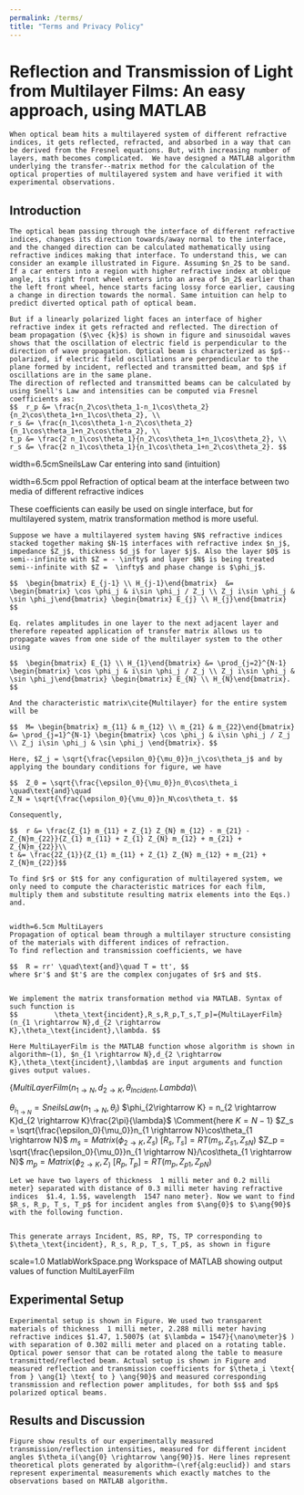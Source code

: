```yaml
---
permalink: /terms/
title: "Terms and Privacy Policy"
---
```


# Reflection and Transmission of Light from Multilayer Films: An easy approach, using MATLAB

	When optical beam hits a multilayered system of different refractive indices, it gets reflected, refracted, and absorbed in a way that can be derived from the Fresnel equations. But, with increasing number of layers, math becomes complicated.  We have designed a MATLAB algorithm underlying the transfer--matrix method for the calculation of the optical properties of multilayered system and have verified it with experimental observations.

## Introduction

	The optical beam passing through the interface of different refractive indices, changes its direction towards/away normal to the interface, and the changed direction can be calculated mathematically using refractive indices making that interface. To understand this, we can consider an example illustrated in Figure. Assuming $n_2$ to be sand. If a car enters into a region with higher refractive index at oblique angle, its right front wheel enters into an area of $n_2$ earlier than the left front wheel, hence starts facing lossy force earlier, causing a change in direction towards the normal. Same intuition can help to predict diverted optical path of optical beam.

	But if a linearly polarized light faces an interface of higher refractive index it gets refracted and reflected. The direction of beam propagation ($\vec {k}$) is shown in figure and sinusoidal waves shows that the oscillation of electric field is perpendicular to the direction of wave propagation. Optical beam is characterized as $p$--polarized, if electric field oscillations are perpendicular to the plane formed by incident, reflected and transmitted beam, and $p$ if oscillations are in the same plane.
	The direction of reflected and transmitted beams can be calculated by using Snell's Law and intensities can be computed via Fresnel coefficients as:
	$$ 	r_p &= \frac{n_2\cos\theta_1-n_1\cos\theta_2}{n_2\cos\theta_1+n_1\cos\theta_2}, \\
	r_s &= \frac{n_1\cos\theta_1-n_2\cos\theta_2}{n_1\cos\theta_1+n_2\cos\theta_2}, \\
	t_p &= \frac{2 n_1\cos\theta_1}{n_2\cos\theta_1+n_1\cos\theta_2}, \\
	r_s &= \frac{2 n_1\cos\theta_1}{n_1\cos\theta_1+n_2\cos\theta_2}. $$


width=6.5cmSneilsLaw
Car entering into sand (intuition)


width=6.5cm ppol
Refraction of optical beam at the interface between two media of different refractive indices


These coefficients can easily be used on single interface, but for multilayered system, matrix transformation method is more useful.

	Suppose we have a multilayered system having $N$ refractive indices stacked together making $N-1$ interfaces with refractive index $n_j$, impedance $Z_j$, thickness $d_j$ for layer $j$. Also the layer $0$ is semi--infinite with $Z = - \infty$ and layer $N$ is being treated semi--infinite with $Z =  \infty$ and phase change is $\phi_j$.

	$$ 	\begin{bmatrix} E_{j-1} \\ H_{j-1}\end{bmatrix}  &= \begin{bmatrix} \cos \phi_j & i\sin \phi_j / Z_j \\ Z_j i\sin \phi_j & \sin \phi_j\end{bmatrix} \begin{bmatrix} E_{j} \\ H_{j}\end{bmatrix} $$

	Eq. relates amplitudes in one layer to the next adjacent layer and therefore repeated application of transfer matrix allows us to propagate waves from one side of the multilayer system to the other using

	$$ 	\begin{bmatrix} E_{1} \\ H_{1}\end{bmatrix} &= \prod_{j=2}^{N-1} \begin{bmatrix} \cos \phi_j & i\sin \phi_j / Z_j \\ Z_j i\sin \phi_j & \sin \phi_j\end{bmatrix} \begin{bmatrix} E_{N} \\ H_{N}\end{bmatrix}. $$

	And the characteristic matrix\cite{Multilayer} for the entire system will be

	$$ 	M= \begin{bmatrix} m_{11} & m_{12} \\ m_{21} & m_{22}\end{bmatrix} &= \prod_{j=1}^{N-1} \begin{bmatrix} \cos \phi_j & i\sin \phi_j / Z_j \\ Z_j i\sin \phi_j & \sin \phi_j \end{bmatrix}. $$

	Here, $Z_j = \sqrt{\frac{\epsilon_0}{\mu_0}}n_j\cos\theta_j$ and by applying the boundary conditions for figure, we have

	$$ 	Z_0 = \sqrt{\frac{\epsilon_0}{\mu_0}}n_0\cos\theta_i  \quad\text{and}\quad
	Z_N = \sqrt{\frac{\epsilon_0}{\mu_0}}n_N\cos\theta_t. $$

	Consequently,

	$$ 	r &= \frac{Z_{1} m_{11} + Z_{1} Z_{N} m_{12} - m_{21} - Z_{N}m_{22}}{Z_{1} m_{11} + Z_{1} Z_{N} m_{12} + m_{21} + Z_{N}m_{22}}\\
	t &= \frac{2Z_{1}}{Z_{1} m_{11} + Z_{1} Z_{N} m_{12} + m_{21} + Z_{N}m_{22}}$$

	To find $r$ or $t$ for any configuration of multilayered system, we only need to compute the characteristic matrices for each film, multiply them and substitute resulting matrix elements into the Eqs.) and.


	width=6.5cm MultiLayers
	Propagation of optical beam through a multilayer structure consisting of the materials with different indices of refraction.
    To find reflection and transmission coefficients, we have

	$$ 	R = rr' \quad\text{and}\quad T = tt', $$
	where $r'$ and $t'$ are the complex conjugates of $r$ and $t$.


	We implement the matrix transformation method via MATLAB. Syntax of such function is
    $$         \theta_\text{incident},R_s,R_p,T_s,T_p]={MultiLayerFilm}(n_{1 \rightarrow N},d_{2 \rightarrow K},\theta_\text{incident},\lambda. $$

	Here MultiLayerFilm is the MATLAB function whose algorithm is shown in algorithm~(1), $n_{1 \rightarrow N},d_{2 \rightarrow K},\theta_\text{incident},\lambda$ are input arguments and function gives output values.


{${MultiLayerFilm}(n_{1 \rightarrow N},d_{2 \rightarrow K},\theta_{Incident},Lambda)$\\


$\theta_{i_{1 \rightarrow N}}={SneilsLaw}(n_{1 \rightarrow N},\theta_i)$
$\phi_{2\rightarrow K} = n_{2 \rightarrow K}d_{2 \rightarrow K}\frac{2\pi}{\lambda}$ \Comment{here $K=N-1$}
$Z_s = \sqrt{\frac{\epsilon_0}{\mu_0}}n_{1 \rightarrow N}\cos\theta_{1 \rightarrow N}$
$m_s = {Matrix}(\phi_{2 \rightarrow K},Z_s)$
$[R_s,T_s] = {RT}(m_s,Z_{s1},Z_{sN})$
$Z_p = \sqrt{\frac{\epsilon_0}{\mu_0}}n_{1 \rightarrow N}/\cos\theta_{1 \rightarrow N}$
$m_p = {Matrix}(\phi_{2 \rightarrow K},Z_)$
$[R_p,T_p] = {RT}(m_p,Z_{p1},Z_{pN})$



	Let we have two layers of thickness  1 milli meter and 0.2 milli meter} separated with distance of 0.3 milli meter having refractive indices  $1.4, 1.5$, wavelength  1547 nano meter}. Now we want to find $R_s, R_p, T_s, T_p$ for incident angles from $\ang{0}$ to $\ang{90}$ with the following function.


	This generate arrays Incident, RS, RP, TS, TP corresponding to $\theta_\text{incident}, R_s, R_p, T_s, T_p$, as shown in figure

scale=1.0 MatlabWorkSpace.png
Workspace of MATLAB showing output values of function MultiLayerFilm

## Experimental Setup

	Experimental setup is shown in Figure. We used two transparent materials of thickness  1 milli meter, 2.288 milli meter having refractive indices $1.47, 1.5007$ (at $\lambda = 1547}{\nano\meter}$ ) with separation of 0.302 milli meter and placed on a rotating table. Optical power sensor that can be rotated along the table to measure transmitted/reflected beam. Actual setup is shown in Figure and measured reflection and transmission coefficients for $\theta_i \text{ from } \ang{1} \text{ to } \ang{90}$ and measured corresponding transmission and reflection power amplitudes, for both $s$ and $p$ polarized optical beams.

## Results and Discussion

	Figure show results of our experimentally measured transmission/reflection intensities, measured for different incident angles $\theta_i(\ang{0} \rightarrow \ang{90})$. Here lines represent theoretical plots generated by algorithm~(\ref{alg:euclid}) and stars represent experimental measurements which exactly matches to the observations based on MATLAB algorithm.
